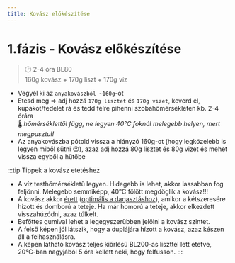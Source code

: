 ```yaml
---
title: Kovász előkészítése
---
```


# 1.fázis - Kovász előkészítése

>🕑 2-4 óra BL80  
>160g kovász + 170g liszt + 170g víz

- Vegyél ki az `anyakovászból ~160g`-ot
- Etesd meg => adj hozzá `170g lisztet` és `170g vizet`, keverd el, kupakot/fedelet rá és tedd félre pihenni szobahőmérsékleten kb. 2-4 órára  
🌡️ *hőmérséklettől függ, ne legyen 40°C foknál melegebb helyen, mert megpusztul!*
- Az anyakovászba pótold vissza a hiányzó 160g-ot (hogy legközelebb is legyen miből sütni 😉), azaz adj hozzá 80g lisztet és 80g vizet és mehet vissza egyből a hűtőbe

:::tip Tippek a kovász etetéshez
- A víz testhőmérsékletű legyen. Hidegebb is lehet, akkor lassabban fog feljönni. Melegebb semmiképp, 40°C fölött megdöglik a kovász!!!
- A kovász akkor [érett](https://www.instagram.com/p/B8V-2BfgplN/) ([optimális a dagasztáshoz](https://www.instagram.com/p/Bx8NVDbAVg6/)), amikor a kétszeresére hízott és domború a teteje. Ha már homorú a teteje, akkor elkezdett visszahúzódni, azaz túlkelt.
- Befőttes gumival lehet a legegyszerűbben jelölni a kovász szintet.
- A felső képen jól látszik, hogy a duplájára hízott a kovász, azaz készen áll a felhasználásra.
- A képen látható kovász teljes kiőrlésű BL200-as liszttel lett etetve, 20°C-ban nagyjából 5 óra kellett neki, hogy felfusson.
:::


